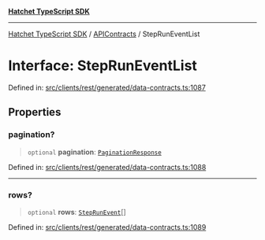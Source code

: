 [**Hatchet TypeScript SDK**](../../../../README.md)

***

[Hatchet TypeScript SDK](../../../../README.md) / [APIContracts](../README.md) / StepRunEventList

# Interface: StepRunEventList

Defined in: [src/clients/rest/generated/data-contracts.ts:1087](https://github.com/hatchet-dev/hatchet/blob/0288a24f2e9f14787135b399bd47182f4d1260d9/sdks/typescript/src/clients/rest/generated/data-contracts.ts#L1087)

## Properties

### pagination?

> `optional` **pagination**: [`PaginationResponse`](PaginationResponse.md)

Defined in: [src/clients/rest/generated/data-contracts.ts:1088](https://github.com/hatchet-dev/hatchet/blob/0288a24f2e9f14787135b399bd47182f4d1260d9/sdks/typescript/src/clients/rest/generated/data-contracts.ts#L1088)

***

### rows?

> `optional` **rows**: [`StepRunEvent`](StepRunEvent.md)[]

Defined in: [src/clients/rest/generated/data-contracts.ts:1089](https://github.com/hatchet-dev/hatchet/blob/0288a24f2e9f14787135b399bd47182f4d1260d9/sdks/typescript/src/clients/rest/generated/data-contracts.ts#L1089)
